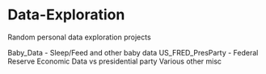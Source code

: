 # Data-Exploration
Random personal data exploration projects

Baby_Data - Sleep/Feed and other baby data
US_FRED_PresParty - Federal Reserve Economic Data vs presidential party
Various other misc
